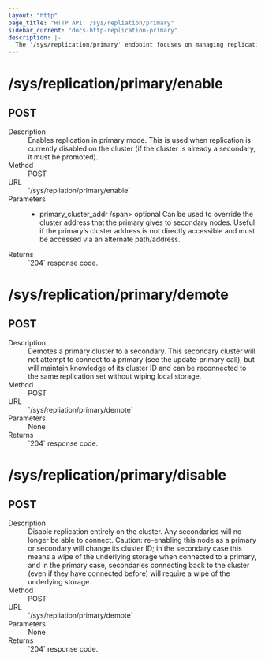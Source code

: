 ```yaml
---
layout: "http"
page_title: "HTTP API: /sys/repliation/primary"
sidebar_current: "docs-http-replication-primary"
description: |-
  The '/sys/replication/primary' endpoint focuses on managing replication operations for primary clusters. 
---
```


# /sys/replication/primary/enable

## POST

<dl>
  <dt>Description</dt>
  <dd>
    Enables replication in primary mode. This is used when replication is currently disabled on the cluster
	(if the cluster is already a secondary, it must be promoted).
  </dd>

  <dt>Method</dt>
  <dd>POST</dd>

  <dt>URL</dt>
  <dd>`/sys/repliation/primary/enable`</dd>

  <dt>Parameters</dt>
  <dd>
    <ul>
      <li>
        <span class="param">primary_cluster_addr /span>
        <span class="param-flags">optional</span>
       Can be used to override the cluster address that
	   the primary gives to secondary nodes. Useful if the 
	   primary’s cluster address is not directly accessible
	   and must be accessed via an alternate path/address.
      </li>
    </ul>
  </dd>

  <dt>Returns</dt>
 <dd>`204` response code.
 </dd>
</dl>

# /sys/replication/primary/demote

## POST

<dl>
  <dt>Description</dt>
  <dd>
    Demotes a primary cluster to a secondary. This secondary cluster 
	will not attempt to connect to a primary (see the update-primary call),
	but will maintain knowledge of its cluster ID and can be reconnected
	to the same replication set without wiping local storage.
  </dd>

  <dt>Method</dt>
  <dd>POST</dd>

  <dt>URL</dt>
  <dd>`/sys/repliation/primary/demote`</dd>

  <dt>Parameters</dt>
  <dd>
      None
  </dd>

  <dt>Returns</dt>
 <dd>`204` response code.
 </dd>
</dl>


# /sys/replication/primary/disable

## POST

<dl>
  <dt>Description</dt>
  <dd>
   Disable replication entirely on the cluster. Any secondaries will no longer be able to connect.
   Caution: re-enabling this node as a primary or secondary will change its cluster ID; in the secondary
   case this means a wipe of the underlying storage when connected to a primary, and in the primary case,
   secondaries connecting back to the cluster (even if they have connected before) will require a wipe of
   the underlying storage.
  </dd>

  <dt>Method</dt>
  <dd>POST</dd>

  <dt>URL</dt>
  <dd>`/sys/repliation/primary/demote`</dd>

  <dt>Parameters</dt>
  <dd>
      None
  </dd>

  <dt>Returns</dt>
 <dd>`204` response code.
 </dd>
</dl>